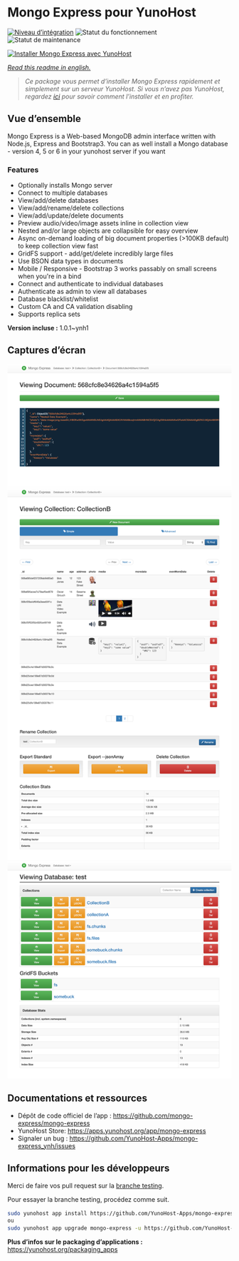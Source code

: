 <!--
N.B.: This README was automatically generated by https://github.com/YunoHost/apps/tree/master/tools/README-generator
It shall NOT be edited by hand.
-->

# Mongo Express pour YunoHost

[![Niveau d’intégration](https://dash.yunohost.org/integration/mongo-express.svg)](https://dash.yunohost.org/appci/app/mongo-express) ![Statut du fonctionnement](https://ci-apps.yunohost.org/ci/badges/mongo-express.status.svg) ![Statut de maintenance](https://ci-apps.yunohost.org/ci/badges/mongo-express.maintain.svg)

[![Installer Mongo Express avec YunoHost](https://install-app.yunohost.org/install-with-yunohost.svg)](https://install-app.yunohost.org/?app=mongo-express)

*[Read this readme in english.](./README.md)*

> *Ce package vous permet d’installer Mongo Express rapidement et simplement sur un serveur YunoHost.
Si vous n’avez pas YunoHost, regardez [ici](https://yunohost.org/#/install) pour savoir comment l’installer et en profiter.*

## Vue d’ensemble

Mongo Express is a Web-based MongoDB admin interface written with Node.js, Express and Bootstrap3.
You can as well install a Mongo database - version 4, 5 or 6 in your yunohost server if you want 

### Features
- Optionally installs Mongo server
- Connect to multiple databases
- View/add/delete databases
- View/add/rename/delete collections
- View/add/update/delete documents
- Preview audio/video/image assets inline in collection view
- Nested and/or large objects are collapsible for easy overview
- Async on-demand loading of big document properties (>100KB default) to keep collection view fast
- GridFS support - add/get/delete incredibly large files
- Use BSON data types in documents
- Mobile / Responsive - Bootstrap 3 works passably on small screens when you're in a bind
- Connect and authenticate to individual databases
- Authenticate as admin to view all databases
- Database blacklist/whitelist
- Custom CA and CA validation disabling
- Supports replica sets


**Version incluse :** 1.0.1~ynh1

## Captures d’écran

![Capture d’écran de Mongo Express](./doc/screenshots/document-edit.png)
![Capture d’écran de Mongo Express](./doc/screenshots/collection-view.png)
![Capture d’écran de Mongo Express](./doc/screenshots/databases-view.png)

## Documentations et ressources

* Dépôt de code officiel de l’app : <https://github.com/mongo-express/mongo-express>
* YunoHost Store: <https://apps.yunohost.org/app/mongo-express>
* Signaler un bug : <https://github.com/YunoHost-Apps/mongo-express_ynh/issues>

## Informations pour les développeurs

Merci de faire vos pull request sur la [branche testing](https://github.com/YunoHost-Apps/mongo-express_ynh/tree/testing).

Pour essayer la branche testing, procédez comme suit.

``` bash
sudo yunohost app install https://github.com/YunoHost-Apps/mongo-express_ynh/tree/testing --debug
ou
sudo yunohost app upgrade mongo-express -u https://github.com/YunoHost-Apps/mongo-express_ynh/tree/testing --debug
```

**Plus d’infos sur le packaging d’applications :** <https://yunohost.org/packaging_apps>